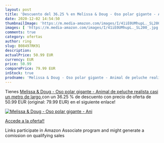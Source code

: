 ```yaml
---
layout: post
title: 'Descuento del 36.25 % en Melissa & Doug - Oso polar gigante - Ani'
date: 2020-12-02 14:54:50
thumbnailImage: 'https://m.media-amazon.com/images/I/41iE0UMhupL._SL200_.jpg'
images: [ 'https://m.media-amazon.com/images/I/41iE0UMhupL._SL200_.jpg' ]
comments: true
category: ofertas
author: ring
slug: B08497RK91
description:
actualPrice: 50.99 EUR
currency: EUR
price: 50.99
comparePrice: 79.99 EUR
inStock: true
prodname: 'Melissa & Doug - Oso polar gigante - Animal de peluche realista  casi un metro de largo '
---
```


Tienes [Melissa & Doug - Oso polar gigante - Animal de peluche realista  casi un metro de largo ](https://www.amazon.es/dp/B08497RK91/?tag=tolees-21) con un 36.25 % de descuento con precio de oferta de 50.99 EUR (original: 79.99 EUR) en el siguiente enlace!

[![Melissa & Doug - Oso polar gigante - Ani](https://m.media-amazon.com/images/I/41iE0UMhupL._SL200_.jpg)](https://www.amazon.es/dp/B08497RK91/?tag=tolees-21)

[Accede a la oferta!!](https://www.amazon.es/dp/B08497RK91/?tag=tolees-21)

Links participate in Amazon Associate program and might generate a comission on qualifying sales


